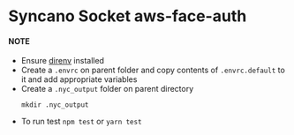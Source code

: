 # Syncano Socket aws-face-auth

#### NOTE
* Ensure [direnv](https://github.com/direnv/direnv) installed
* Create a `.envrc` on parent folder and copy contents of `.envrc.default` to it and add appropriate variables 
* Create a `.nyc_output` folder on parent directory
    ```
    mkdir .nyc_output
    ```
* To run test
    `npm test` or `yarn test`

